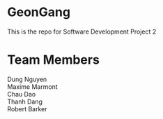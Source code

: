 # GeonGang

This is the repo for Software Development Project 2

# Team Members

Dung Nguyen  
Maxime Marmont  
Chau Dao  
Thanh Dang  
Robert Barker  
